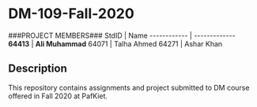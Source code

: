 # DM-109-Fall-2020
###PROJECT MEMBERS###
StdID | Name
------------ | -------------
**64413** | **Ali Muhammad** 
64071 | Talha Ahmed 
64271 | Ashar Khan
## Description ##
This repository contains assignments and project submitted to DM course offered in Fall 2020 at PafKiet.
